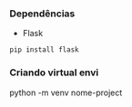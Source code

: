 ### Dependências

* Flask
```
pip install flask
```

### Criando virtual envi
python -m venv nome-project